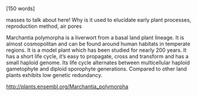 
[150 words]

masses to talk about here! Why is it used to elucidate early plant processes, reproduction method, air pores

Marchantia polymorpha is a liverwort from a basal land plant lineage. It is almost cosmopolitan and can be found around human habitats in temperate regions. It is a model plant which has been studied for nearly 200 years. It has a short life cycle, it’s easy to propagate, cross and transform and has a small haploid genome. Its life cycle alternates between multicellular haploid gametophyte and diploid sporophyte generations. Compared to other land plants exhibits low genetic redundancy.

http://plants.ensembl.org/Marchantia_polymorpha
